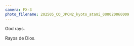 ```yaml
---
camera: FX-3
photo_filename: 202505_CO_JPCN2_kyoto_atami_000020060009
---
```


God rays.

Rayos de Dios.

